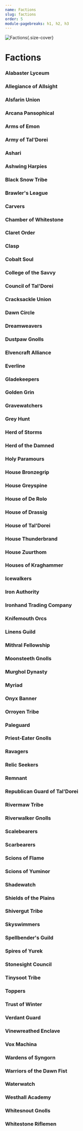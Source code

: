 ```yaml
---
name: Factions
slug: factions
order: 5
module-pagebreaks: h1, h2, h3
---
```

![Factions](assets/img/heading.png){.size-cover}
# Factions

### Alabaster Lyceum
### Allegiance of Allsight
### Alsfarin Union
### Arcana Pansophical
### Arms of Emon
### Army of Tal'Dorei
### Ashari
### Ashwing Harpies
### Black Snow Tribe
### Brawler's League
### Carvers
### Chamber of Whitestone
### Claret Order
### Clasp
### Cobalt Soul
### College of the Savvy
### Council of Tal'Dorei
### Cracksackle Union
### Dawn Circle
### Dreamweavers
### Dustpaw Gnolls
### Elvencraft Alliance
### Everline
### Gladekeepers
### Golden Grin
### Gravewatchers
### Grey Hunt
### Herd of Storms
### Herd of the Damned
### Holy Paramours
### House Bronzegrip
### House Greyspine
### House of De Rolo
### House of Drassig
### House of Tal'Dorei
### House Thunderbrand
### House Zuurthom
### Houses of Kraghammer
### Icewalkers
### Iron Authority
### Ironhand Trading Company
### Knifemouth Orcs
### Linens Guild
### Mithral Fellowship
### Moonsteeth Gnolls
### Murghol Dynasty
### Myriad
### Onyx Banner
### Orroyen Tribe
### Paleguard
### Priest-Eater Gnolls
### Ravagers
### Relic Seekers
### Remnant
### Republican Guard of Tal'Dorei
### Rivermaw Tribe
### Riverwalker Gnolls
### Scalebearers
### Scarbearers
### Scions of Flame
### Scions of Yuminor
### Shadewatch
### Shields of the Plains
### Shivergut Tribe
### Skyswimmers
### Spellbender's Guild
### Spires of Yurek
### Stonesight Council
### Tinysoot Tribe
### Toppers
### Trust of Winter
### Verdant Guard
### Vinewreathed Enclave
### Vox Machina
### Wardens of Syngorn
### Warriors of the Dawn Fist
### Waterwatch
### Westhall Academy
### Whitesnout Gnolls
### Whitestone Riflemen

